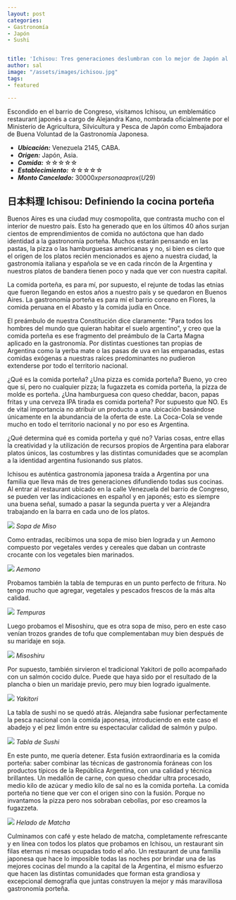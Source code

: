 ```yaml
---
layout: post
categories:
- Gastronomía
- Japón
- Sushi


title: 'Ichisou: Tres generaciones deslumbran con lo mejor de Japón al barrio de Congreso'
author: sal
image: "/assets/images/ichisou.jpg"
tags:
- featured

---
```


Escondido en el barrio de Congreso, visitamos Ichisou, un emblemático restaurant japonés a cargo de Alejandra Kano, nombrada oficialmente por el Ministerio de Agricultura, Silvicultura y Pesca de Japón como Embajadora de Buena Voluntad de la Gastronomía Japonesa.

* **_Ubicación:_**  Venezuela 2145, CABA.
* **_Origen:_** Japón, Asia.
* **_Comida:_** ☆☆☆☆☆
* **_Establecimiento:_** ☆☆☆☆☆
* **_Monto Cancelado:_** $30000 x persona aprox (U$29)
  
## 日本料理 Ichisou: Definiendo la cocina porteña

Buenos Aires es una ciudad muy cosmopolita, que contrasta mucho con el interior de nuestro país. Esto ha generado que en los últimos 40 años surjan cientos de emprendimientos de comida no autóctona que han dado identidad a la gastronomía porteña. Muchos estarán pensando en las pastas, la pizza o las hamburguesas americanas y no, si bien es cierto que el origen de los platos recién mencionados es ajeno a nuestra ciudad, la gastronomía italiana y española se ve en cada rincón de la Argentina y nuestros platos de bandera tienen poco y nada que ver con nuestra capital.

La comida porteña, es para mí, por supuesto, el rejunte de todas las etnias que fueron llegando en estos años a nuestro país y se quedaron en Buenos Aires. La gastronomía porteña es para mí el barrio coreano en Flores, la comida peruana en el Abasto y la comida judía en Once.

El preámbulo de nuestra Constitución dice claramente: "Para todos los hombres del mundo que quieran habitar el suelo argentino", y creo que la comida porteña es ese fragmento del preámbulo de la Carta Magna aplicado en la gastronomía. Por distintas cuestiones tan propias de Argentina como la yerba mate o las pasas de uva en las empanadas, estas comidas exógenas a nuestras raíces predominantes no pudieron extenderse por todo el territorio nacional.

¿Qué es la comida porteña? ¿Una pizza es comida porteña? Bueno, yo creo que sí, pero no cualquier pizza; la fugazzeta es comida porteña, la pizza de molde es porteña. ¿Una hamburguesa con queso cheddar, bacon, papas fritas y una cerveza IPA tirada es comida porteña? Por supuesto que NO. Es de vital importancia no atribuir un producto a una ubicación basándose únicamente en la abundancia de la oferta de este. La Coca-Cola se vende mucho en todo el territorio nacional y no por eso es Argentina.

¿Qué determina qué es comida porteña y qué no? Varias cosas, entre ellas la creatividad y la utilización de recursos propios de Argentina para elaborar platos únicos, las costumbres y las distintas comunidades que se acomplan a la identidad argentina fusionando sus platos.

Ichisou es auténtica gastronomía japonesa traída a Argentina por una familia que lleva más de tres generaciones difundiendo todas sus cocinas. Al entrar al restaurant ubicado en la calle Venezuela del barrio de Congreso, se pueden ver las indicaciones en español y en japonés; esto es siempre una buena señal, sumado a pasar la segunda puerta y ver a Alejandra trabajando en la barra en cada uno de los platos.

![](/assets/images/sopamiso.jpg)
_Sopa de Miso_

Como entradas, recibimos una sopa de miso bien lograda y un Aemono compuesto por vegetales verdes y cereales que daban un contraste crocante con los vegetales bien marinados.

![](/assets/images/aemono.jpg)
_Aemono_

Probamos también la tabla de tempuras en un punto perfecto de fritura. No tengo mucho que agregar, vegetales y pescados frescos de la más alta calidad.

![](/assets/images/tempuras.jpg)
_Tempuras_

Luego probamos el Misoshiru, que es otra sopa de miso, pero en este caso venían trozos grandes de tofu que complementaban muy bien después de su maridaje en soja.

![](/assets/images/misoshiru.jpg)
_Misoshiru_

Por supuesto, también sirvieron el tradicional Yakitori de pollo acompañado con un salmón cocido dulce. Puede que haya sido por el resultado de la plancha o bien un maridaje previo, pero muy bien logrado igualmente.

![](/assets/images/yakitori.jpg)
_Yakitori_

La tabla de sushi no se quedó atrás. Alejandra sabe fusionar perfectamente la pesca nacional con la comida japonesa, introduciendo en este caso el abadejo y el pez limón entre su espectacular calidad de salmón y pulpo.

![](/assets/images/sushi.jpg)
_Tabla de Sushi_

En este punto, me quería detener. Esta fusión extraordinaria es la comida porteña: saber combinar las técnicas de gastronomía foráneas con los productos típicos de la República Argentina, con una calidad y técnica brillantes. Un medallón de carne, con queso cheddar ultra procesado, medio kilo de azúcar y medio kilo de sal no es la comida porteña. La comida porteña no tiene que ver con el origen sino con la fusión. Porque no invantamos la pizza pero nos sobraban cebollas, por eso creamos la fugazzeta.

![](/assets/images/heladomatcha.jpg)
_Helado de Matcha_

Culminamos con café y este helado de matcha, completamente refrescante y en línea con todos los platos que probamos en Ichisou, un restaurant sin filas eternas ni mesas ocupadas todo el año. Un restaurant de una familia japonesa que hace lo imposible todas las noches por brindar una de las mejores cocinas del mundo a la capital de la Argentina, el mismo esfuerzo que hacen las distintas comunidades que forman esta grandiosa y excepcional demografía que juntas construyen la mejor y más maravillosa gastronomía porteña.
